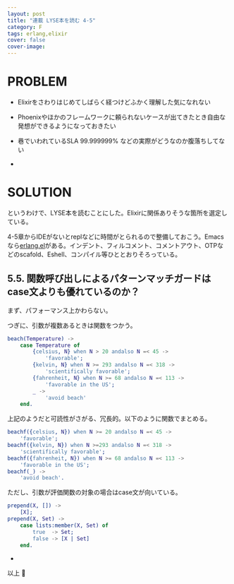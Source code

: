 ```yaml
---
layout: post
title: "連載 LYSE本を読む 4-5"
category: F
tags: erlang,elixir
cover: false
cover-image:
---
```


# PROBLEM
- Elixirをさわりはじめてしばらく経つけどふかく理解した気になれない
- Phoenixやほかのフレームワークに頼られないケースが出てきたとき自由な発想ができるようになっておきたい
- 巷でいわれているSLA 99.999999% などの実際がどうなのか腹落ちしてない

-

# SOLUTION
というわけで、LYSE本を読むことにした。Elixirに関係ありそうな箇所を選定している。

4-5章からIDEがないとreplなどに時間がとられるので整備しておこう。Emacsなら[erlang.el](http://erlang.org/doc/man/erlang.el.html)がある。インデント、フィルコメント、コメントアウト、OTPなどのscafold、Eshell、コンパイル等ひととおりそろっている。


## 5.5. 関数呼び出しによるパターンマッチガードはcase文よりも優れているのか？

まず、パフォーマンス上かわらない。

つぎに、引数が複数あるときは関数をつかう。

```erlang
beach(Temperature) ->
    case Temperature of
        {celsius, N} when N > 20 andalso N =< 45 ->
            'favorable';
        {kelvin, N} when N >= 293 andalso N =< 318 ->
            'scientifically favorable';
        {fahrenheit, N} when N >= 68 andalso N =< 113 ->
            'favorable in the US';
        _ ->
            'avoid beach'
    end.
```

上記のようだと可読性がさがる、冗長的。以下のように関数でまとめる。

```erlang
beachf({celsius, N}) when N >= 20 andalso N =< 45 ->
    'favorable';
beachf({kelvin, N}) when N >=293 andalso N =< 318 ->
    'scientifically favorable';
beachf({fahrenheit, N}) when N >= 68 andalso N =< 113 ->
    'favorable in the US';
beachf(_) ->
    'avoid beach'.
```

ただし、引数が評価関数の対象の場合はcase文が向いている。

```erlang
prepend(X, []) ->
    [X];
prepend(X, Set) ->
    case lists:member(X, Set) of
        true  -> Set;
        false -> [X | Set]
    end.
```

-

以上 :construction_worker:
